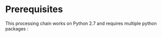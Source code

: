 # Prerequisites
This processing chain works on Python 2.7 and requires multiple python packages :
  
